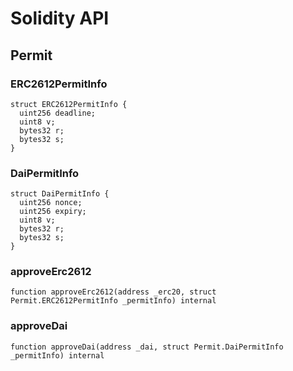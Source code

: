 # Solidity API

## Permit

### ERC2612PermitInfo

```solidity
struct ERC2612PermitInfo {
  uint256 deadline;
  uint8 v;
  bytes32 r;
  bytes32 s;
}
```

### DaiPermitInfo

```solidity
struct DaiPermitInfo {
  uint256 nonce;
  uint256 expiry;
  uint8 v;
  bytes32 r;
  bytes32 s;
}
```

### approveErc2612

```solidity
function approveErc2612(address _erc20, struct Permit.ERC2612PermitInfo _permitInfo) internal
```

### approveDai

```solidity
function approveDai(address _dai, struct Permit.DaiPermitInfo _permitInfo) internal
```

